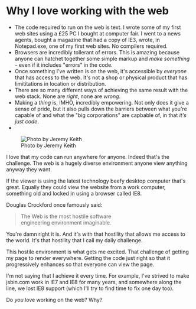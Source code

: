 # Why I love working with the web

- The code required to run on the web is text. I wrote some of my first web sites using a £25 PC I bought at computer fair. I went to a news agents, bought a magazine that had a copy of IE3, wrote, in Notepad.exe, one of my first web sites. No compilers required.
- Browsers are incredibly tollerant of errors. This is amazing because anyone can hatchet together some simple markup and *make something* - even if it includes "errors" in the code.
- Once something I've written is on the web, it's accessible by *everyone* that has access to the web. It's not a shop or physical product that has limititations in location or distribution.
- There are so many different ways of achieving the same result with the web stack. None are *right*, none are *wrong*.
- Making a *thing* is, IMHO, incredibly empowering. Not only does it give a sense of pride, but it also pulls down the barriers between what you're capable of and what the "big corporations" are capbable of, in that *it's just code*.
-

<figure><img class="withcredit" src="/images/remy-web-was-born.jpg" title="Photo by Jeremy Keith"><figcaption class="credit">Photo by Jeremy Keith</figcaption></figure>


I love that my code can run anywhere for anyone. Indeed that's the challenge. The web is a hugely diverse environment anyone view anything anyway they want.

If the viewer is using the latest technology beefy desktop computer that's great. Equally they could view the website from a work computer, something old and locked in using a browser called IE8.

Douglas Crockford once famously said:

> The Web is the most hostile software engineering environment imaginable.

You're damn right it is. And it's with that hostility that allows me access to the world. It's that hostility that I call my daily challenge.

This hostile environment is what gets me excited. That challenge of getting my page to render everywhere. Getting the code just right so that it progressively enhances so that everyone can view the page.

I'm not saying that I achieve it every time. For example, I've strived to make jsbin.com work in IE7 and IE8 for many years, and somewhere along the line, we lost IE8 support (which I'll try to find time to fix one day too).



Do *you* love working on the web? Why?